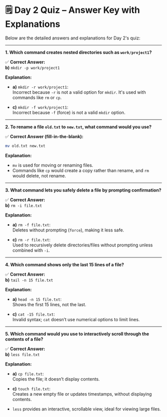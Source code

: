 # 🗒️ **Day 2 Quiz – Answer Key with Explanations**

Below are the detailed answers and explanations for Day 2's quiz:

---

**1. Which command creates nested directories such as `work/project1`?**

✅ **Correct Answer:**  
**b)** `mkdir -p work/project1`

**Explanation:**

- **a)** `mkdir -r work/project1`:  
Incorrect because `-r` is not a valid option for `mkdir`. It's used with commands like `rm` or `cp`.

- **c)** `mkdir -f work/project1`:  
Incorrect because `-f` (force) is not a valid `mkdir` option.

---

**2. To rename a file `old.txt` to `new.txt`, what command would you use?**

✅ **Correct Answer (fill-in-the-blank):**  

```bash
mv old.txt new.txt
```

**Explanation:**

- `mv` is used for moving or renaming files.  
- Commands like `cp` would create a copy rather than rename, and `rm` would delete, not rename.

---

**3. What command lets you safely delete a file by prompting confirmation?**

✅ **Correct Answer:**  
**b)** `rm -i file.txt`

**Explanation:**

- **a)** `rm -f file.txt`:  
Deletes without prompting (`force`), making it less safe.

- **c)** `rm -r file.txt`:  
Used to recursively delete directories/files without prompting unless combined with `-i`.

---

**4. Which command shows only the last 15 lines of a file?**

✅ **Correct Answer:**  
**b)** `tail -n 15 file.txt`

**Explanation:**

- **a)** `head -n 15 file.txt`:  
Shows the first 15 lines, not the last.

- **c)** `cat -15 file.txt`:  
Invalid syntax; `cat` doesn’t use numerical options to limit lines.

---

**5. Which command would you use to interactively scroll through the contents of a file?**

✅ **Correct Answer:**  
**b)** `less file.txt`

**Explanation:**

- **a)** `cp file.txt`:  
Copies the file; it doesn’t display contents.

- **c)** `touch file.txt`:  
Creates a new empty file or updates timestamps, without displaying contents.

- `less` provides an interactive, scrollable view, ideal for viewing large files.
